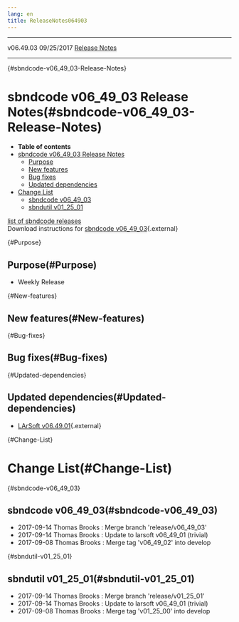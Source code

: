 ```yaml
---
lang: en
title: ReleaseNotes064903
---
```


  ----------- ------------ -- -- ------------------------------------------------------
  v06.49.03   09/25/2017         [Release Notes](ReleaseNotes064903.html)
  ----------- ------------ -- -- ------------------------------------------------------

{#sbndcode-v06_49_03-Release-Notes}

sbndcode v06\_49\_03 Release Notes(#sbndcode-v06_49_03-Release-Notes)
======================================================================================

-   **Table of contents**
-   [sbndcode v06\_49\_03 Release
    Notes](#sbndcode-v06_49_03-Release-Notes)
    -   [Purpose](#Purpose)
    -   [New features](#New-features)
    -   [Bug fixes](#Bug-fixes)
    -   [Updated dependencies](#Updated-dependencies)
-   [Change List](#Change-List)
    -   [sbndcode v06\_49\_03](#sbndcode-v06_49_03)
    -   [sbndutil v01\_25\_01](#sbndutil-v01_25_01)

[list of sbndcode
releases](List_of_SBND_code_releases.html)\
Download instructions for [sbndcode
v06\_49\_03](http://scisoft.fnal.gov/scisoft/bundles/sbnd/v06_49_03/sbndcode-v06_49_03.html){.external}

{#Purpose}

Purpose(#Purpose)
----------------------------------

-   Weekly Release

{#New-features}

New features(#New-features)
--------------------------------------------

{#Bug-fixes}

Bug fixes(#Bug-fixes)
--------------------------------------

{#Updated-dependencies}

Updated dependencies(#Updated-dependencies)
------------------------------------------------------------

-   [LArSoft
    v06.49.01](https://cdcvs.fnal.gov/redmine/projects/larsoft/wiki/ReleaseNotes064901){.external}

{#Change-List}

Change List(#Change-List)
==========================================

{#sbndcode-v06_49_03}

sbndcode v06\_49\_03(#sbndcode-v06_49_03)
----------------------------------------------------------

-   2017-09-14 Thomas Brooks : Merge branch \'release/v06\_49\_03\'
-   2017-09-14 Thomas Brooks : Update to larsoft v06\_49\_01 (trivial)
-   2017-09-08 Thomas Brooks : Merge tag \'v06\_49\_02\' into develop

{#sbndutil-v01_25_01}

sbndutil v01\_25\_01(#sbndutil-v01_25_01)
----------------------------------------------------------

-   2017-09-14 Thomas Brooks : Merge branch \'release/v01\_25\_01\'
-   2017-09-14 Thomas Brooks : Update to larsoft v06\_49\_01 (trivial)
-   2017-09-08 Thomas Brooks : Merge tag \'v01\_25\_00\' into develop

